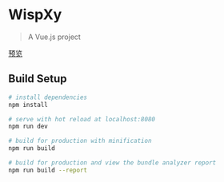 # WispXy

> A Vue.js project

[预览](https://wispys.github.io/Wisper/dist/)
## Build Setup

``` bash
# install dependencies
npm install

# serve with hot reload at localhost:8080
npm run dev

# build for production with minification
npm run build

# build for production and view the bundle analyzer report
npm run build --report
```

